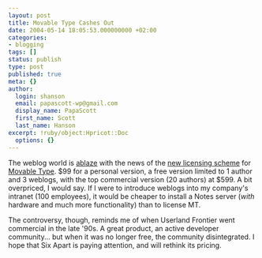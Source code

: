 ```yaml
---
layout: post
title: Movable Type Cashes Out
date: 2004-05-14 18:05:53.000000000 +02:00
categories:
- blogging
tags: []
status: publish
type: post
published: true
meta: {}
author:
  login: shanson
  email: papascott-wp@gmail.com
  display_name: PapaScott
  first_name: Scott
  last_name: Hanson
excerpt: !ruby/object:Hpricot::Doc
  options: {}
---
```

<p>The weblog world is <a title="Burningbird - Spin City" href="http://weblog.burningbird.net/archives/2004/05/14/spin-city/">ablaze</a> with the news of the <a title="Mena's Corner: It's About Time" href="http://www.sixapart.com/corner/archives/2004/05/its_about_time.shtml">new licensing scheme</a> for <a href="http://www.movabletype.org">Movable Type</a>. $99 for a personal version, a free version limited to 1 author and 3 weblogs, with the top commercial version (20 authors) at $599. A bit overpriced, I would say. If I were to introduce weblogs into my company's intranet (100 employees), it would be cheaper to install a Notes server (<em>with</em> hardware and much more functionality) than to license MT.</p>
<p>The controversy, though, reminds me of when Userland Frontier went commercial in the late '90s. A great product, an active developer community... but when it was no longer free, the community disintegrated. I hope that Six Apart is paying attention, and will rethink its pricing.</p>
